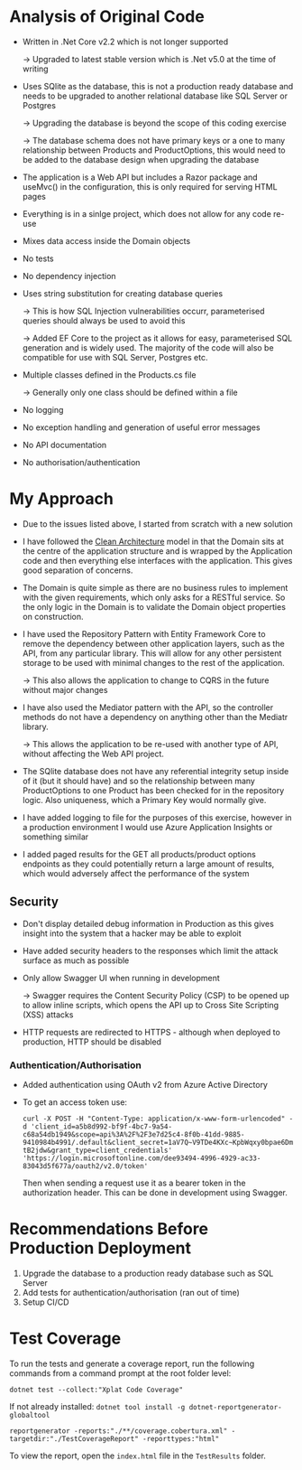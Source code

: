# Analysis of Original Code
- Written in .Net Core v2.2 which is not longer supported 

  -> Upgraded to latest stable version which is .Net v5.0 at the time of writing

- Uses SQlite as the database, this is not a production ready database and  needs to be upgraded to another relational database like SQL Server or Postgres

  -> Upgrading the database is beyond the scope of this coding exercise
  
  -> The database schema does not have primary keys or a one to many relationship between Products and ProductOptions, this would need to be added to the database design when upgrading the database

- The application is a Web API but includes a Razor package and useMvc() in the configuration, this is only required for serving HTML pages

- Everything is in a sinlge project, which does not allow for any code re-use 

- Mixes data access inside the Domain objects

- No tests

- No dependency injection

- Uses string substitution for creating database queries

  -> This is how SQL Injection vulnerabilities occurr, parameterised queries should always be used to avoid this

  -> Added EF Core to the project as it allows for easy, parameterised SQL generation and is widely used. The majority of the code will also be compatible for use with SQL Server, Postgres etc.

- Multiple classes defined in the Products.cs file

  -> Generally only one class should be defined within a file

- No logging

- No exception handling and generation of useful error messages

- No API documentation

- No authorisation/authentication

# My Approach
- Due to the issues listed above, I started from scratch with a new solution

- I have followed the [Clean Architecture](https://www.ssw.com.au/rules/rules-to-better-clean-architecture) model in that the Domain sits at the centre of the application structure and is wrapped by the Application code and then everything else interfaces with the application. This gives good
separation of concerns.

- The Domain is quite simple as there are no business rules to implement with the given requirements, which only asks for a RESTful service. So the only logic in the Domain is to validate the Domain object properties on construction. 

- I have used the Repository Pattern with Entity Framework Core to remove the dependency between other application layers, such as the API, from any particular library. This will allow for any other persistent storage to be used with minimal changes to the rest of the application.

  -> This also allows the application to change to CQRS in the future without major changes

- I have also used the Mediator pattern with the API, so the controller methods do not have a dependency on anything other than the Mediatr library. 

  -> This allows the application to be re-used with another type of API, without affecting the Web API project.

- The SQlite database does not have any referential integrity setup inside of it (but it should have) and so the relationship
between many ProductOptions to one Product has been checked for in the repository logic. Also uniqueness, which a Primary Key
would normally give.

- I have added logging to file for the purposes of this exercise, however in a production environment I would use Azure Application Insights or something similar

- I added paged results for the GET all products/product options endpoints as they could potentially return a large amount of results, which would adversely affect the performance of the system

## Security
- Don't display detailed debug information in Production as this gives insight into the system that a hacker may be able to exploit

- Have added security headers to the responses which limit the attack surface as much as possible

- Only allow Swagger UI when running in development

  -> Swagger requires the Content Security Policy (CSP) to be opened up to allow inline scripts, which opens the API up to Cross Site Scripting (XSS) attacks

- HTTP requests are redirected to HTTPS - although when deployed to production, HTTP should be disabled

### Authentication/Authorisation
- Added authentication using OAuth v2 from Azure Active Directory
- To get an access token use: 

  `curl -X POST -H "Content-Type: application/x-www-form-urlencoded" -d 'client_id=a5b8d992-bf9f-4bc7-9a54-c68a54db1949&scope=api%3A%2F%2F3e7d25c4-8f0b-41dd-9885-9410984b4991/.default&client_secret=1aV7Q~V9TDe4KXc~KpbWqxy0bpae6DmtB2jdw&grant_type=client_credentials' 'https://login.microsoftonline.com/dee93494-4996-4929-ac33-83043d5f677a/oauth2/v2.0/token'`

  Then when sending a request use it as a bearer token in the authorization header. This can be done in development using Swagger.

# Recommendations Before Production Deployment
1. Upgrade the database to a production ready database such as SQL Server
1. Add tests for authentication/authorisation (ran out of time)
1. Setup CI/CD 

# Test Coverage
To run the tests and generate a coverage report, run the following commands from a command prompt at the root folder level:

`dotnet test --collect:"Xplat Code Coverage"`

If not already installed: `dotnet tool install -g dotnet-reportgenerator-globaltool`

`reportgenerator -reports:"./**/coverage.cobertura.xml" -targetdir:"./TestCoverageReport" -reporttypes:"html"`

To view the report, open the `index.html` file in the `TestResults` folder.